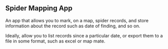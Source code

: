 ## Spider Mapping App ##

An app that allows you to mark, on a map, spider records, and store information about the record such as date of finding, and so on.

Ideally, allow you to list records since a particular date, or export them to a file in some format, such as excel or map mate.
